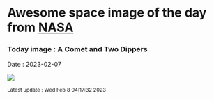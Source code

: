 
# Awesome space image of the day from [NASA](https://api.nasa.gov/)

### Today image : A Comet and Two Dippers
Date : 2023-02-07

![](https://apod.nasa.gov/apod/image/2302/ZtfDippersB_Horalek_960_annotated.jpg)

<small>Latest update : Wed Feb  8 04:17:32 2023</small>
        